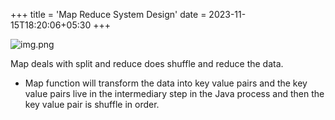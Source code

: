+++
title = 'Map Reduce System Design'
date = 2023-11-15T18:20:06+05:30
+++



![img.png](/images/img5.png)

Map deals with split and reduce does shuffle and reduce the data. 
- Map function will transform the data into key value pairs and the key value pairs live in the intermediary step in the Java process and then the key value pair is shuffle in order.